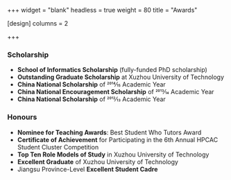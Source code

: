 +++
widget = "blank"
headless = true
weight = 80
title = "Awards"

[design]
    columns = 2

+++

### Scholarship
- **School of Informatics Scholarship** (fully-funded PhD scholarship)
- **Outstanding Graduate Scholarship** at Xuzhou University of Technology
- **China National Scholarship** of 2014⁄15 Academic Year
- **China National Encouragement Scholarship** of 2013⁄14 Academic Year
- **China National Scholarship** of 2012⁄13 Academic Year
### Honours
- **Nominee for Teaching Awards**: Best Student Who Tutors Award
- **Certificate of Achievement** for Participating in the 6th Annual HPCAC Student Cluster Competition
- **Top Ten Role Models of Study** in Xuzhou University of Technology
- **Excellent Graduate** of Xuzhou University of Technology
- Jiangsu Province-Level **Excellent Student Cadre**